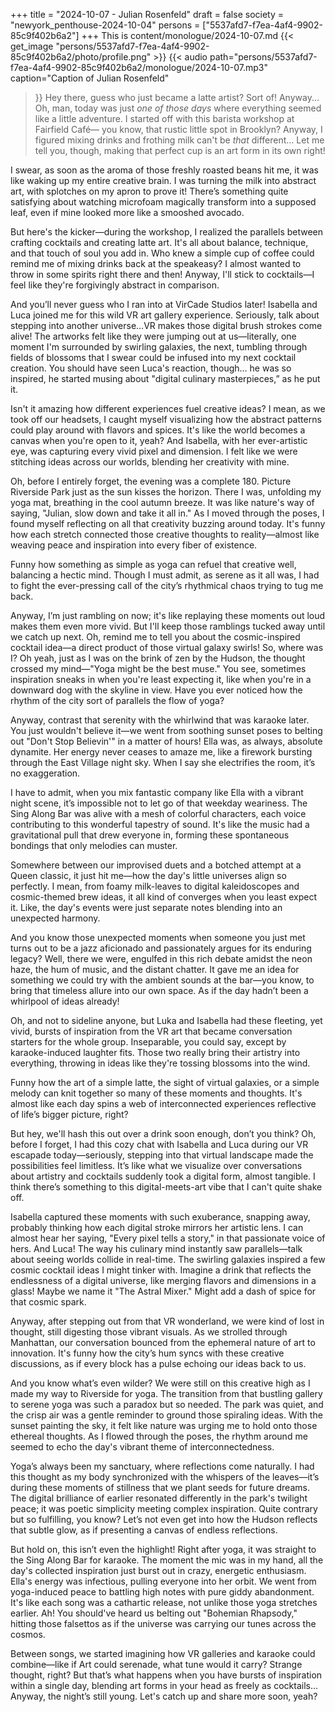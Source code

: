 +++
title = "2024-10-07 - Julian Rosenfeld"
draft = false
society = "newyork_penthouse-2024-10-04"
persons = ["5537afd7-f7ea-4af4-9902-85c9f402b6a2"]
+++
This is content/monologue/2024-10-07.md
{{< get_image "persons/5537afd7-f7ea-4af4-9902-85c9f402b6a2/photo/profile.png" >}}
{{< audio
    path="persons/5537afd7-f7ea-4af4-9902-85c9f402b6a2/monologue/2024-10-07.mp3" 
    caption="Caption of Julian Rosenfeld"
>}}
Hey there, guess who just became a latte artist? Sort of! Anyway...
Oh, man, today was just *one of those days* where everything seemed like a little adventure. I started off with this barista workshop at Fairfield Café— you know, that rustic little spot in Brooklyn? Anyway, I figured mixing drinks and frothing milk can't be *that* different... Let me tell you, though, making that perfect cup is an art form in its own right! 

I swear, as soon as the aroma of those freshly roasted beans hit me, it was like waking up my entire creative brain. I was turning the milk into abstract art, with splotches on my apron to prove it! There’s something quite satisfying about watching microfoam magically transform into a supposed leaf, even if mine looked more like a smooshed avocado.

But here's the kicker—during the workshop, I realized the parallels between crafting cocktails and creating latte art. It's all about balance, technique, and that touch of soul you add in. Who knew a simple cup of coffee could remind me of mixing drinks back at the speakeasy? I almost wanted to throw in some spirits right there and then! Anyway, I'll stick to cocktails—I feel like they're forgivingly abstract in comparison.

And you’ll never guess who I ran into at VirCade Studios later! Isabella and Luca joined me for this wild VR art gallery experience. Seriously, talk about stepping into another universe...VR makes those digital brush strokes come alive! The artworks felt like they were jumping out at us—literally, one moment I'm surrounded by swirling galaxies, the next, tumbling through fields of blossoms that I swear could be infused into my next cocktail creation. You should have seen Luca's reaction, though... he was so inspired, he started musing about "digital culinary masterpieces,” as he put it.

Isn't it amazing how different experiences fuel creative ideas? I mean, as we took off our headsets, I caught myself visualizing how the abstract patterns could play around with flavors and spices. It's like the world becomes a canvas when you're open to it, yeah? And Isabella, with her ever-artistic eye, was capturing every vivid pixel and dimension. I felt like we were stitching ideas across our worlds, blending her creativity with mine.

Oh, before I entirely forget, the evening was a complete 180. Picture Riverside Park just as the sun kisses the horizon. There I was, unfolding my yoga mat, breathing in the cool autumn breeze. It was like nature's way of saying, "Julian, slow down and take it all in." As I moved through the poses, I found myself reflecting on all that creativity buzzing around today. It's funny how each stretch connected those creative thoughts to reality—almost like weaving peace and inspiration into every fiber of existence. 

Funny how something as simple as yoga can refuel that creative well, balancing a hectic mind. Though I must admit, as serene as it all was, I had to fight the ever-pressing call of the city’s rhythmical chaos trying to tug me back.

Anyway, I’m just rambling on now; it's like replaying these moments out loud makes them even more vivid. But I'll keep those ramblings tucked away until we catch up next. Oh, remind me to tell you about the cosmic-inspired cocktail idea—a direct product of those virtual galaxy swirls!
 So, where was I? Oh yeah, just as I was on the brink of zen by the Hudson, the thought crossed my mind—"Yoga might be the best muse." You see, sometimes inspiration sneaks in when you're least expecting it, like when you're in a downward dog with the skyline in view. Have you ever noticed how the rhythm of the city sort of parallels the flow of yoga?

Anyway, contrast that serenity with the whirlwind that was karaoke later. You just wouldn't believe it—we went from soothing sunset poses to belting out "Don't Stop Believin'" in a matter of hours! Ella was, as always, absolute dynamite. Her energy never ceases to amaze me, like a firework bursting through the East Village night sky. When I say she electrifies the room, it’s no exaggeration.

I have to admit, when you mix fantastic company like Ella with a vibrant night scene, it’s impossible not to let go of that weekday weariness. The Sing Along Bar was alive with a mesh of colorful characters, each voice contributing to this wonderful tapestry of sound. It's like the music had a gravitational pull that drew everyone in, forming these spontaneous bondings that only melodies can muster. 

Somewhere between our improvised duets and a botched attempt at a Queen classic, it just hit me—how the day's little universes align so perfectly. I mean, from foamy milk-leaves to digital kaleidoscopes and cosmic-themed brew ideas, it all kind of converges when you least expect it. Like, the day's events were just separate notes blending into an unexpected harmony.

And you know those unexpected moments when someone you just met turns out to be a jazz aficionado and passionately argues for its enduring legacy? Well, there we were, engulfed in this rich debate amidst the neon haze, the hum of music, and the distant chatter. It gave me an idea for something we could try with the ambient sounds at the bar—you know, to bring that timeless allure into our own space. As if the day hadn’t been a whirlpool of ideas already!

Oh, and not to sideline anyone, but Luka and Isabella had these fleeting, yet vivid, bursts of inspiration from the VR art that became conversation starters for the whole group. Inseparable, you could say, except by karaoke-induced laughter fits. Those two really bring their artistry into everything, throwing in ideas like they're tossing blossoms into the wind.

Funny how the art of a simple latte, the sight of virtual galaxies, or a simple melody can knit together so many of these moments and thoughts. It's almost like each day spins a web of interconnected experiences reflective of life’s bigger picture, right?

But hey, we'll hash this out over a drink soon enough, don’t you think?
Oh, before I forget, I had this cozy chat with Isabella and Luca during our VR escapade today—seriously, stepping into that virtual landscape made the possibilities feel limitless. It’s like what we visualize over conversations about artistry and cocktails suddenly took a digital form, almost tangible. I think there’s something to this digital-meets-art vibe that I can't quite shake off.

Isabella captured these moments with such exuberance, snapping away, probably thinking how each digital stroke mirrors her artistic lens. I can almost hear her saying, "Every pixel tells a story," in that passionate voice of hers. And Luca! The way his culinary mind instantly saw parallels—talk about seeing worlds collide in real-time. The swirling galaxies inspired a few cosmic cocktail ideas I might tinker with. Imagine a drink that reflects the endlessness of a digital universe, like merging flavors and dimensions in a glass! Maybe we name it "The Astral Mixer." Might add a dash of spice for that cosmic spark.

Anyway, after stepping out from that VR wonderland, we were kind of lost in thought, still digesting those vibrant visuals. As we strolled through Manhattan, our conversation bounced from the ephemeral nature of art to innovation. It's funny how the city’s hum syncs with these creative discussions, as if every block has a pulse echoing our ideas back to us.

And you know what’s even wilder? We were still on this creative high as I made my way to Riverside for yoga. The transition from that bustling gallery to serene yoga was such a paradox but so needed. The park was quiet, and the crisp air was a gentle reminder to ground those spiraling ideas. With the sunset painting the sky, it felt like nature was urging me to hold onto those ethereal thoughts. As I flowed through the poses, the rhythm around me seemed to echo the day's vibrant theme of interconnectedness.

Yoga’s always been my sanctuary, where reflections come naturally. I had this thought as my body synchronized with the whispers of the leaves—it’s during these moments of stillness that we plant seeds for future dreams. The digital brilliance of earlier resonated differently in the park's twilight peace; it was poetic simplicity meeting complex inspiration. Quite contrary but so fulfilling, you know? Let’s not even get into how the Hudson reflects that subtle glow, as if presenting a canvas of endless reflections. 

But hold on, this isn’t even the highlight! Right after yoga, it was straight to the Sing Along Bar for karaoke. The moment the mic was in my hand, all the day's collected inspiration just burst out in crazy, energetic enthusiasm. Ella's energy was infectious, pulling everyone into her orbit. We went from yoga-induced peace to battling high notes with pure giddy abandonment. It's like each song was a cathartic release, not unlike those yoga stretches earlier. Ah! You should've heard us belting out "Bohemian Rhapsody," hitting those falsettos as if the universe was carrying our tunes across the cosmos.

Between songs, we started imagining how VR galleries and karaoke could combine—like if Art could serenade, what tune would it carry? Strange thought, right? But that’s what happens when you have bursts of inspiration within a single day, blending art forms in your head as freely as cocktails...
Anyway, the night’s still young. Let's catch up and share more soon, yeah?
